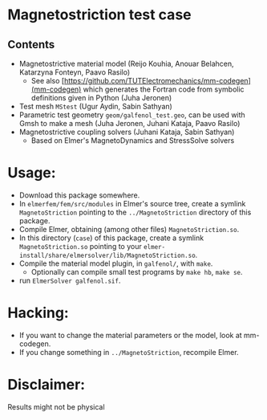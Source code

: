 # Magnetostriction test case

## Contents

* Magnetostrictive material model (Reijo Kouhia, Anouar Belahcen, Katarzyna Fonteyn, Paavo Rasilo)
  * See also [https://github.com/TUTElectromechanics/mm-codegen](mm-codegen) which generates the Fortran code from symbolic definitions given in Python (Juha Jeronen)
* Test mesh `MStest` (Ugur Aydin, Sabin Sathyan)
* Parametric test geometry `geom/galfenol_test.geo`, can be used with Gmsh to make a mesh (Juha Jeronen, Juhani Kataja, Paavo Rasilo)
* Magnetostrictive coupling solvers (Juhani Kataja, Sabin Sathyan)
    * Based on Elmer's MagnetoDynamics and StressSolve solvers

# Usage:

* Download this package somewhere.
* In `elmerfem/fem/src/modules` in Elmer's source tree, create a symlink `MagnetoStriction` pointing to the `../MagnetoStriction` directory of this package.
* Compile Elmer, obtaining (among other files) `MagnetoStriction.so`.
* In this directory (`case`) of this package, create a symlink `MagnetoStriction.so` pointing to your `elmer-install/share/elmersolver/lib/MagnetoStriction.so`.
* Compile the material model plugin, in `galfenol/`, with `make`.
  * Optionally can compile small test programs by `make hb`, `make se`.
* run `ElmerSolver galfenol.sif`.

# Hacking:

* If you want to change the material parameters or the model, look at mm-codegen.
* If you change something in `../MagnetoStriction`, recompile Elmer. 

# Disclaimer:

Results might not be physical

